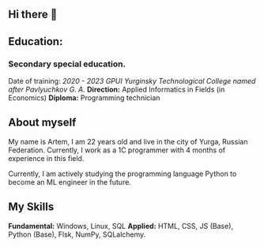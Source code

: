 ## Hi there 👋

## Education: ##
### Secondary special education. 
Date of training: *2020 - 2023*
*GPUI Yurginsky Technological College named after Pavlyuchkov G. A.* 
**Direction:** Applied Informatics in Fields (in Economics)
**Diploma:** Programming technician

## About myself ##
My name is Artem, I am 22 years old and live in the city of Yurga, Russian Federation. 
Currently, I work as a 1C programmer with 4 months of experience in this field.

Currently, I am actively studying the programming language Python to become an ML engineer in the future.

## My Skills ##

**Fundamental:** Windows, Linux, SQL
**Applied:** HTML, CSS, JS (Base), Python (Base), Flsk, NumPy, SQLalchemy.



